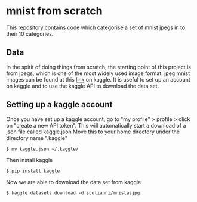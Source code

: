 # mnist from scratch
This repository contains code which categorise a set of mnist jpegs in to their 10 categories.

## Data
In the spirit of doing things from scratch, the starting point of this project is from jpegs, which is one of the most widely used image format.
jpeg mnist images can be found at this [link](https://www.kaggle.com/scolianni/mnistasjpg) on kaggle.
It is useful to set up an account on kaggle and to use the kaggle API to download the data set.

## Setting up a kaggle account
Once you have set up a kaggle account, go to "my profile" > profile > click on "create a new API token". This will automatically start a download of a json file called kaggle.json
Move this to your home directory under the directory name ".kaggle"

```
$ mv kaggle.json ~/.kaggle/
```
Then install kaggle
```
$ pip install kaggle
```

Now we are able to download the data set from kaggle

```
$ kaggle datasets download -d scolianni/mnistasjpg
```

